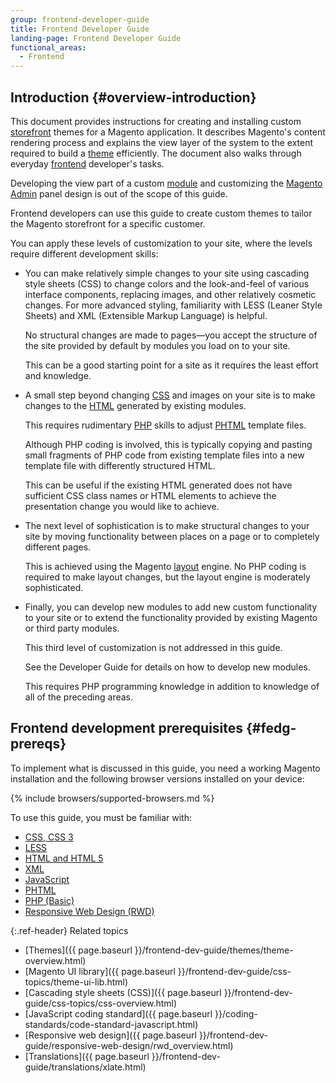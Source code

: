 ```yaml
---
group: frontend-developer-guide
title: Frontend Developer Guide
landing-page: Frontend Developer Guide
functional_areas:
  - Frontend
---
```


## Introduction {#overview-introduction}

This document provides instructions for creating and installing custom [storefront](https://glossary.magento.com/storefront) themes for a Magento application. It describes Magento's content rendering process and explains the view layer of the system to the extent required to build a [theme](https://glossary.magento.com/theme) efficiently. The document also walks through everyday [frontend](https://glossary.magento.com/frontend) developer's tasks.

Developing the view part of a custom [module](https://glossary.magento.com/module) and customizing the [Magento Admin](https://glossary.magento.com/magento-admin) panel design is out of the scope of this guide.

Frontend developers can use this guide to create custom themes to tailor the Magento storefront for a specific customer.

You can apply these levels of customization to your site, where the levels require different development skills:

*  You can make relatively simple changes to your site using cascading style sheets (CSS) to change colors and the look-and-feel of various interface components, replacing images, and other relatively cosmetic changes. For more advanced styling, familiarity with LESS (Leaner Style Sheets) and XML (Extensible Markup Language) is helpful.

    No structural changes are made to pages—you accept the structure of the site provided by default by modules you load on to your site.

    This can be a good starting point for a site as it requires the least effort and knowledge.

*  A small step beyond changing [CSS](https://glossary.magento.com/css) and images on your site is to make changes to the [HTML](https://glossary.magento.com/html) generated by existing modules.

    This requires rudimentary [PHP](https://glossary.magento.com/php) skills to adjust [PHTML](https://glossary.magento.com/phtml) template files.

    Although PHP coding is involved, this is typically copying and pasting small fragments of PHP code from existing template files into a new template file with differently structured HTML.

    This can be useful if the existing HTML generated does not have sufficient CSS class names or HTML elements to achieve the presentation change you would like to achieve.

*  The next level of sophistication is to make structural changes to your site by moving functionality between places on a page or to completely different pages.

    This is achieved using the Magento [layout](https://glossary.magento.com/layout) engine. No PHP coding is required to make layout changes, but the layout engine is moderately sophisticated.

*  Finally, you can develop new modules to add new custom functionality to your site or to extend the functionality provided by existing Magento or third party modules.

    This third level of customization is not addressed in this guide.

    See the Developer Guide for details on how to develop new modules.

    This requires PHP programming knowledge in addition to knowledge of all of the preceding areas.

## Frontend development prerequisites {#fedg-prereqs}

To implement what is discussed in this guide, you need a working Magento installation and the following browser versions installed on your device:

{% include browsers/supported-browsers.md %}

To use this guide, you must be familiar with:

*  [CSS, CSS 3](https://glossary.magento.com/css)
*  [LESS](https://glossary.magento.com/less)
*  [HTML and HTML 5](https://glossary.magento.com/html)
*  [XML](https://glossary.magento.com/xml)
*  [JavaScript](https://glossary.magento.com/javascript)
*  [PHTML](https://glossary.magento.com/phtml)
*  [PHP (Basic)](https://glossary.magento.com/php)
*  [Responsive Web Design (RWD)](https://devdocs.magento.com/guides/v2.3/frontend-dev-guide/responsive-web-design/rwd_overview.html)

{:.ref-header}
Related topics

*  [Themes]({{ page.baseurl }}/frontend-dev-guide/themes/theme-overview.html)
*  [Magento UI library]({{ page.baseurl }}/frontend-dev-guide/css-topics/theme-ui-lib.html)
*  [Cascading style sheets (CSS)]({{ page.baseurl }}/frontend-dev-guide/css-topics/css-overview.html)
*  [JavaScript coding standard]({{ page.baseurl }}/coding-standards/code-standard-javascript.html)
*  [Responsive web design]({{ page.baseurl }}/frontend-dev-guide/responsive-web-design/rwd_overview.html)
*  [Translations]({{ page.baseurl }}/frontend-dev-guide/translations/xlate.html)
